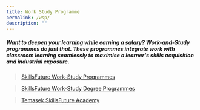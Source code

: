 ```yaml
---
title: Work Study Programme
permalink: /wsp/
description: ""
---
```

##### **Want to deepen your learning while earning a salary? Work-and-Study programmes do just that. These programmes integrate work with classroom learning seamlessly to maximise a learner's skills acquisition and industrial exposure.**

>[SkillsFuture Work-Study Programmes](https://programmes.myskillsfuture.gov.sg/WorkStudyIndividualProgrammes/Programme_Summary.aspx)

>[SkillsFuture Work-Study Degree Programmes](https://www.skillsfuture.gov.sg/wsdeg#whatisit)

>[Temasek SkillsFuture Academy](https://www.tp.edu.sg/research-and-industry/temasek-skillsfuture-academy.html)